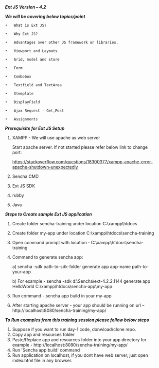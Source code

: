 ***Ext JS Version – 4.2***

***We will be covering below topics/point***

    •	What is Ext JS?

    •	Why Ext JS?

    •	Advantages over other JS framework or libraries.

    •	Viewport and Layouts

    •	Grid, model and store

    •	Form

    •	Combobox

    •	Textfield and TextArea

    •	Xtemplate

    •	DisplayField

    •	Ajax Request - Get,Post

    •	Assignments

***Prerequisite for Ext JS Setup***

1.	XAMPP - We will use apache as web server

    Start apache server. If not started please refer below link to change port:
    
    https://stackoverflow.com/questions/18300377/xampp-apache-error-apache-shutdown-unexpectedly
2.	Sencha CMD
3.	Ext JS SDK
4.	rubby
5.	Java

***Steps to Create sample Ext JS application***

1.	Create folder sencha-training under location C:\xampp\htdocs
2.	Create folder my-app under location C:\xampp\htdocs\sencha-training
3.	Open command prompt with location - C:\xampp\htdocs\sencha-training
4.	Command to generate sencha app:

    a)	sencha -sdk path-to-sdk-folder generate app app-name path-to-your-app
   
    b)	For example - sencha -sdk d:\Sencha\ext-4.2.2.1144 generate app HelloWorld C:\xampp\htdocs\sencha-app\my-app
   
5.	Run command -  sencha app build in your my-app

6.	After starting apache server - your app should be running on url – http://localhost:8080/sencha-training/my-app/



***To Run examples from this training session please follow below steps***

1. Suppose if you want to run day-1 code, donwload/clone repo.
2. Copy app and resources folder
3. Paste/Replace app and resources folder into your app directory for example - http://localhost:8080/sencha-training/my-app/
4. Run 'Sencha app build' command
5. Run application on localhost, if you dont have web server, just open index.html file in any browser.









